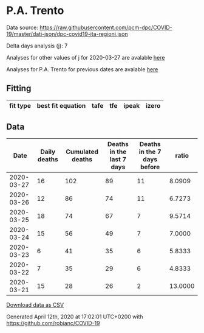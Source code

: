 # P.A. Trento

Data source: https://raw.githubusercontent.com/pcm-dpc/COVID-19/master/dati-json/dpc-covid19-ita-regioni.json

Delta days analysis (j): 7

Analyses for other values of j for 2020-03-27 are avalable [here](../2020-03-27/README.md)

Analyses for P.A. Trento for previous dates are avalable [here](../README.md)

## Fitting 
|fit type|best fit equation|tafe|tfe|ipeak|izero|
|-------|-----|--------|------|---|---|

## Data
|Date|Daily deaths|Cumulated deaths|Deaths in the last 7 days|Deaths in the 7 days before|ratio|
|----|----------|-----------|-------|--------------------|-----|
|2020-03-27|16|102|89|11|8.0909|
|2020-03-26|12|86|74|11|6.7273|
|2020-03-25|18|74|67|7|9.5714|
|2020-03-24|15|56|49|7|7.0000|
|2020-03-23|6|41|35|6|5.8333|
|2020-03-22|7|35|29|6|4.8333|
|2020-03-21|15|28|26|2|13.0000|

[Download data as CSV](COVID-19_p.a._trento_j7_2020-03-27.csv)

Generated April 12th, 2020 at 17:02:01 UTC+0200 with https://github.com/robianc/COVID-19
